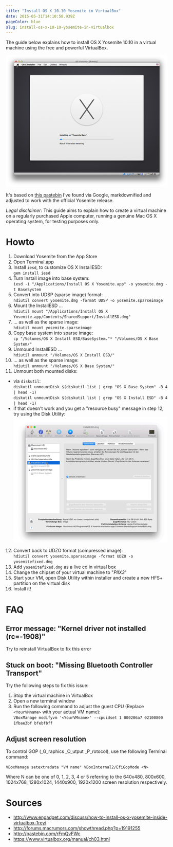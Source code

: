 ```yaml
---
title: "Install OS X 10.10 Yosemite in VirtualBox"
date: 2015-05-31T14:10:58.939Z
pageColor: blue
slug: install-os-x-10-10-yosemite-in-virtualbox
---
```


The guide below explains how to install OS X Yosemite 10.10 in a virtual machine using the free and powerful VirtualBox.

![](/assets/images/posts/install-os-x-10-10-yosemite-in-virtualbox/1.png)

It's based on [this pastebin](http://pastebin.com/rFmQvFWc) I've found via Google, markdownified and adjusted to work with the official Yosemite release.

*Legal disclaimer*: This guide aims to explain how to create a virtual machine on a regularly purchased Apple computer, running a genuine Mac OS X operating system, for testing purposes only.
 
# Howto

1. Download Yosemite from the App Store
2. Open Terminal.app
3. Install `iesd`, to customize OS X InstallESD:  
  `gem install iesd`
4. Turn install image into base system:  
  `iesd -i "/Applications/Install OS X Yosemite.app" -o yosemite.dmg -t BaseSystem`
5. Convert into UDSP (sparse image) format:  
  `hdiutil convert yosemite.dmg -format UDSP -o yosemite.sparseimage`
6. Mount the InstallESD ...  
  `hdiutil mount "/Applications/Install OS X Yosemite.app/Contents/SharedSupport/InstallESD.dmg"`
7. ... as well as the sparse image:  
  `hdiutil mount yosemite.sparseimage`
8. Copy base system into sparse image:  
  `cp "/Volumes/OS X Install ESD/BaseSystem."* "/Volumes/OS X Base System/"`
9. Unmound InstallESD ...  
  `hdiutil unmount "/Volumes/OS X Install ESD/"`
10. ... as well as the sparse image:  
  `hdiutil unmount "/Volumes/OS X Base System/"`
11. Unmount both mounted disks:  
  * via `diskutil`:  
    `diskutil unmountDisk $(diskutil list | grep "OS X Base System" -B 4 | head -1)`  
    `diskutil unmountDisk $(diskutil list | grep "OS X Install ESD" -B 4 | head -1)`  
  * if that doesn't work and you get a "resource busy" message in step 12, try using the Disk Utility:  
  ![](/assets/images/posts/install-os-x-10-10-yosemite-in-virtualbox/2.gif)  
12. Convert back to UDZO format (compressed image):  
  `hdiutil convert yosemite.sparseimage -format UDZO -o yosemitefixed.dmg`
13. Add `yosemitefixed.dmg` as a live cd in virtual box
14. Change the chipset of your virtual machine to "_PIIX3_"
15. Start your VM, open Disk Utility within installer and create a new HFS+ partition on the virtual disk
16. Install it!

# FAQ

## Error message: "Kernel driver not installed (rc=-1908)"

Try to reinstall VirtualBox to fix this error

## Stuck on boot: "Missing Bluetooth Controller Transport"

Try the following steps to fix this issue:

1. Stop the virtual machine in VirtualBox
2. Open a new terminal window
3. Run the following command to adjust the guest CPU (Replace `<YourVMname>` with your actual VM name):  
  `VBoxManage modifyvm '<YourVMname>' --cpuidset 1 000206a7 02100800 1fbae3bf bfebfbff`

## Adjust screen resolution

To control GOP (_G_raphics _O_utput _P_rotocol), use the following Terminal command:

  `VBoxManage setextradata "VM name" VBoxInternal2/EfiGopMode <N>`

Where N can be one of 0, 1, 2, 3, 4 or 5 referring to the 640x480, 800x600, 1024x768, 1280x1024, 1440x900, 1920x1200 screen resolution respectively.

# Sources

* http://www.engadget.com/discuss/how-to-install-os-x-yosemite-inside-virtualbox-1rey/
* http://forums.macrumors.com/showthread.php?p=19191255
* http://pastebin.com/rFmQvFWc
* https://www.virtualbox.org/manual/ch03.html
